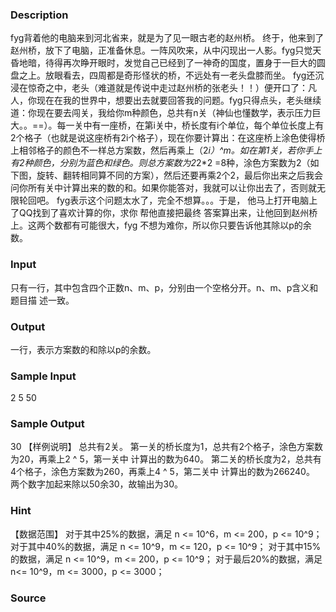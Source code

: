 
### Description
fyg背着他的电脑来到河北省来，就是为了见一眼古老的赵州桥。 
终于，他来到了赵州桥，放下了电脑，正准备休息。一阵风吹来，从中闪现出一人影。fyg只觉天昏地暗，待得再次睁开眼时，发觉自己已经到了一神奇的国度，置身于一巨大的圆盘之上。放眼看去，四周都是奇形怪状的桥，不远处有一老头盘膝而坐。 fyg还沉浸在惊奇之中，老头（难道就是传说中走过赵州桥的张老头！！）便开口了：凡人，你现在在我的世界中，想要出去就要回答我的问题。fyg只得点头，老头继续道：你现在要去闯关，我给你m种颜色，总共有n关（神仙也懂数学，表示压力巨大。。==）。每一关中有一座桥，在第i关中，桥长度有i个单位，每个单位长度上有2个格子（也就是说这座桥有2i个格子），现在你要计算出：在这座桥上涂色使得桥上相邻格子的颜色不一样总方案数，然后再乘上（2*i）^m。如在第1关，若你手上有2种颜色，分别为蓝色和绿色。则总方案数为2*2*2 =8种，涂色方案数为2（如下图，旋转、翻转相同算不同的方案），然后还要再乘2个2，最后你出来之后我会问你所有关中计算出来的数的和。如果你能答对，我就可以让你出去了，否则就无限轮回吧。 
fyg表示这个问题太水了，完全不想算。。。于是， 他马上打开电脑上了QQ找到了喜欢计算的你，求你 帮他直接把最终 答案算出来，让他回到赵州桥上。这两个数都有可能很大，fyg 不想为难你，所以你只要告诉他其除以p的余数。 
### Input
只有一行，其中包含四个正数n、m、p，分别由一个空格分开。n、m、p含义和题目描 述一致。 

### Output
一行，表示方案数的和除以p的余数。 

### Sample Input
2  5 50

### Sample Output
30 
【样例说明】 
总共有2关。 
第一关的桥长度为1，总共有2个格子，涂色方案数为20，再乘上2 ^ 5，第一关中 计算出的数为640。 
第二关的桥长度为2，总共有4个格子，涂色方案数为260，再乘上4 ^ 5，第二关中 计算出的数为266240。 
两个数字加起来除以50余30，故输出为30。 

### Hint
【数据范围】 
对于其中25%的数据，满足 n <= 10^6，m <= 200，p <= 10^9； 对于其中40%的数据，满足 n <= 10^9，m <= 120，p <= 10^9； 对于其中15%的数据，满足 n <= 10^9，m <= 200，p <= 10^9； 对于最后20%的数据，满足 n<= 10^9，m <= 3000，p <= 3000；
### Source
